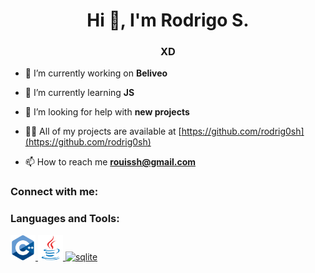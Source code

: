 <h1 align="center">Hi 👋, I'm Rodrigo S.</h1>
<h3 align="center">XD</h3>

- 🔭 I’m currently working on **Beliveo**

- 🌱 I’m currently learning **JS**

- 🤝 I’m looking for help with **new projects**

- 👨‍💻 All of my projects are available at [https://github.com/rodrig0sh](https://github.com/rodrig0sh)

- 📫 How to reach me **rouissh@gmail.com**

<h3 align="left">Connect with me:</h3>
<p align="left">
</p>

<h3 align="left">Languages and Tools:</h3>
<p align="left"> <a href="https://www.w3schools.com/cpp/" target="_blank" rel="noreferrer"> <img src="https://raw.githubusercontent.com/devicons/devicon/master/icons/cplusplus/cplusplus-original.svg" alt="cplusplus" width="40" height="40"/> </a> <a href="https://www.java.com" target="_blank" rel="noreferrer"> <img src="https://raw.githubusercontent.com/devicons/devicon/master/icons/java/java-original.svg" alt="java" width="40" height="40"/> </a> <a href="https://www.sqlite.org/" target="_blank" rel="noreferrer"> <img src="https://www.vectorlogo.zone/logos/sqlite/sqlite-icon.svg" alt="sqlite" width="40" height="40"/> </a> </p>

